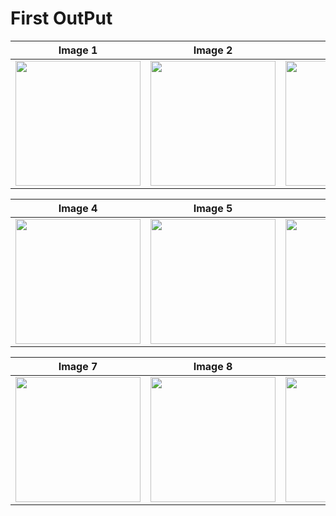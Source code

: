 # First OutPut
| Image 1 | Image 2 | Image 3 |
|---------|---------|---------|
| <img width="200" src="https://github.com/user-attachments/assets/cc385f15-fe97-4785-9425-8608c159a0d2" /> | <img width="200" src="https://github.com/user-attachments/assets/cc385f15-fe97-4785-9425-8608c159a0d2" /> | <img width="200" src="https://github.com/user-attachments/assets/cc385f15-fe97-4785-9425-8608c159a0d2" /> |

| Image 4 | Image 5 | Image 6 |
|---------|---------|---------|
| <img width="200" src="https://github.com/user-attachments/assets/cc385f15-fe97-4785-9425-8608c159a0d2" /> | <img width="200" src="https://github.com/user-attachments/assets/cc385f15-fe97-4785-9425-8608c159a0d2" /> | <img width="200" src="https://github.com/user-attachments/assets/cc385f15-fe97-4785-9425-8608c159a0d2" /> |

| Image 7 | Image 8 | Image 9 |
|---------|---------|---------|
| <img width="200" src="https://github.com/user-attachments/assets/cc385f15-fe97-4785-9425-8608c159a0d2" /> | <img width="200" src="https://github.com/user-attachments/assets/cc385f15-fe97-4785-9425-8608c159a0d2" /> | <img width="200" src="https://github.com/user-attachments/assets/cc385f15-fe97-4785-9425-8608c159a0d2" /> |

